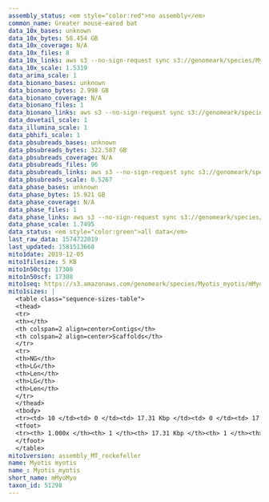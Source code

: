 ```yaml
---
assembly_status: <em style="color:red">no assembly</em>
common_name: Greater mouse-eared bat
data_10x_bases: unknown
data_10x_bytes: 58.454 GB
data_10x_coverage: N/A
data_10x_files: 8
data_10x_links: aws s3 --no-sign-request sync s3://genomeark/species/Myotis_myotis/mMyoMyo1/genomic_data/10x/ .<br>
data_10x_scale: 1.5319
data_arima_scale: 1
data_bionano_bases: unknown
data_bionano_bytes: 2.998 GB
data_bionano_coverage: N/A
data_bionano_files: 1
data_bionano_links: aws s3 --no-sign-request sync s3://genomeark/species/Myotis_myotis/mMyoMyo1/genomic_data/bionano/ .<br>
data_dovetail_scale: 1
data_illumina_scale: 1
data_pbhifi_scale: 1
data_pbsubreads_bases: unknown
data_pbsubreads_bytes: 322.587 GB
data_pbsubreads_coverage: N/A
data_pbsubreads_files: 96
data_pbsubreads_links: aws s3 --no-sign-request sync s3://genomeark/species/Myotis_myotis/mMyoMyo1/genomic_data/pacbio/ . --exclude "*ccs.bam*"<br>
data_pbsubreads_scale: 0.5267
data_phase_bases: unknown
data_phase_bytes: 15.921 GB
data_phase_coverage: N/A
data_phase_files: 1
data_phase_links: aws s3 --no-sign-request sync s3://genomeark/species/Myotis_myotis/mMyoMyo1/genomic_data/phase/ .<br>
data_phase_scale: 1.7495
data_status: <em style="color:green">all data</em>
last_raw_data: 1574722019
last_updated: 1581513668
mito1date: 2019-12-05
mito1filesize: 5 KB
mito1n50ctg: 17308
mito1n50scf: 17308
mito1seq: https://s3.amazonaws.com/genomeark/species/Myotis_myotis/mMyoMyo1/assembly_MT_rockefeller/mMyoMyo1.MT.20191205.fasta.gz
mito1sizes: |
  <table class="sequence-sizes-table">
  <thead>
  <tr>
  <th></th>
  <th colspan=2 align=center>Contigs</th>
  <th colspan=2 align=center>Scaffolds</th>
  </tr>
  <tr>
  <th>NG</th>
  <th>LG</th>
  <th>Len</th>
  <th>LG</th>
  <th>Len</th>
  </tr>
  </thead>
  <tbody>
  <tr><td> 10 </td><td> 0 </td><td> 17.31 Kbp </td><td> 0 </td><td> 17.31 Kbp </td></tr>  <tr><td> 20 </td><td> 0 </td><td> 17.31 Kbp </td><td> 0 </td><td> 17.31 Kbp </td></tr>  <tr><td> 30 </td><td> 0 </td><td> 17.31 Kbp </td><td> 0 </td><td> 17.31 Kbp </td></tr>  <tr><td> 40 </td><td> 0 </td><td> 17.31 Kbp </td><td> 0 </td><td> 17.31 Kbp </td></tr>  <tr style="background-color:#cccccc;"><td> 50 </td><td> 0 </td><td style="background-color:#ff8888;"> 17.31 Kbp </td><td> 0 </td><td style="background-color:#ff8888;"> 17.31 Kbp </td></tr>  <tr><td> 60 </td><td> 0 </td><td> 17.31 Kbp </td><td> 0 </td><td> 17.31 Kbp </td></tr>  <tr><td> 70 </td><td> 0 </td><td> 17.31 Kbp </td><td> 0 </td><td> 17.31 Kbp </td></tr>  <tr><td> 80 </td><td> 0 </td><td> 17.31 Kbp </td><td> 0 </td><td> 17.31 Kbp </td></tr>  <tr><td> 90 </td><td> 0 </td><td> 17.31 Kbp </td><td> 0 </td><td> 17.31 Kbp </td></tr>  <tr><td> 100 </td><td> 0 </td><td> 17.31 Kbp </td><td> 0 </td><td> 17.31 Kbp </td></tr>  </tbody>
  <tfoot>
  <tr><th> 1.000x </th><th> 1 </th><th> 17.31 Kbp </th><th> 1 </th><th> 17.31 Kbp </th></tr>
  </tfoot>
  </table>
mito1version: assembly_MT_rockefeller
name: Myotis myotis
name_: Myotis_myotis
short_name: mMyoMyo
taxon_id: 51298
---
```


